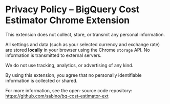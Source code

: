 # Privacy Policy – BigQuery Cost Estimator Chrome Extension

This extension does not collect, store, or transmit any personal information.

All settings and data (such as your selected currency and exchange rate) are stored **locally** in your browser using the Chrome `storage` API. No information is transmitted to external servers.

We do not use tracking, analytics, or advertising of any kind.

By using this extension, you agree that no personally identifiable information is collected or shared.

For more information, see the open-source code repository:
https://github.com/sabino/bq-cost-estimator-ext
